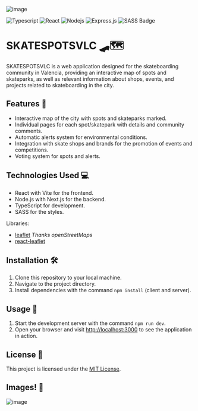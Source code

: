 ![image](https://github.com/KaruzG/skatespotsvlc/assets/95084763/309b4db3-5aaa-4dd0-bc9c-41fb88c5f809)


![Typescript](https://img.shields.io/badge/Typescript-007acc?style=for-the-badge&labelColor=black&logo=typescript&logoColor=007acc)
![React](https://img.shields.io/badge/-React-61DBFB?style=for-the-badge&labelColor=black&logo=react&logoColor=61DBFB)
![Nodejs](https://img.shields.io/badge/Nodejs-3C873A?style=for-the-badge&labelColor=black&logo=node.js&logoColor=3C873A)
![Express.js](https://img.shields.io/badge/Express.js-000000?style=for-the-badge&logo=express&logoColor=white)
![SASS Badge](https://img.shields.io/badge/Sass-CC6699?style=for-the-badge&logo=sass&logoColor=white)
# SKATESPOTSVLC 🛹🗺️

SKATESPOTSVLC is a web application designed for the skateboarding community in Valencia, providing an interactive map of spots and skateparks, as well as relevant information about shops, events, and projects related to skateboarding in the city.

## Features 🚀

- Interactive map of the city with spots and skateparks marked.
- Individual pages for each spot/skatepark with details and community comments.
- Automatic alerts system for environmental conditions.
- Integration with skate shops and brands for the promotion of events and competitions.
- Voting system for spots and alerts.

## Technologies Used 💻

- React with Vite for the frontend.
- Node.js with Next.js for the backend.
- TypeScript for development.
- SASS for the styles.

Libraries:
- [leaflet](https://leafletjs.com/) _Thanks openStreetMaps_
- [react-leaflet](https://react-leaflet.js.org/)

## Installation 🛠️

1. Clone this repository to your local machine.
2. Navigate to the project directory.
3. Install dependencies with the command `npm install` (client and server).

## Usage 📝

1. Start the development server with the command `npm run dev`.
2. Open your browser and visit [http://localhost:3000](http://localhost:3000) to see the application in action.

## License 📄

This project is licensed under the [MIT License](LICENSE).

## Images! 💯

![image](https://github.com/KaruzG/skatespotsvlc/assets/95084763/df668b0b-df39-4808-ae6b-7559437f04a2)

